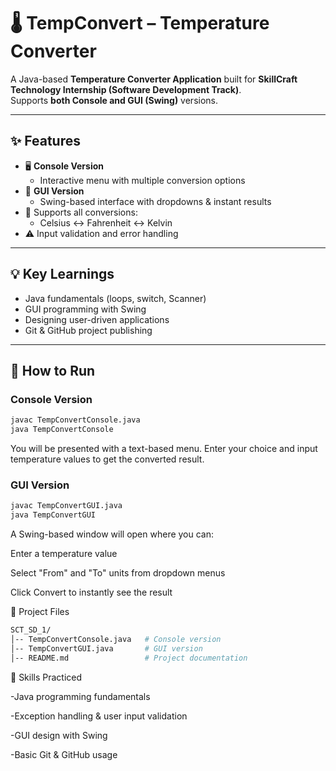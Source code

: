 # 🌡️ TempConvert – Temperature Converter

A Java-based **Temperature Converter Application** built for **SkillCraft Technology Internship (Software Development Track)**.  
Supports **both Console and GUI (Swing)** versions.

---

## ✨ Features
- 🖥️ **Console Version**
  - Interactive menu with multiple conversion options
- 🎨 **GUI Version**
  - Swing-based interface with dropdowns & instant results
- 🔁 Supports all conversions:
  - Celsius ↔ Fahrenheit ↔ Kelvin
- ⚠️ Input validation and error handling

---

## 💡 Key Learnings
- Java fundamentals (loops, switch, Scanner)
- GUI programming with Swing
- Designing user-driven applications
- Git & GitHub project publishing

---

## 🚀 How to Run
### Console Version
```bash
javac TempConvertConsole.java
java TempConvertConsole
```
You will be presented with a text-based menu. Enter your choice and input temperature values to get the converted result.

### GUI Version
```bash
javac TempConvertGUI.java
java TempConvertGUI
```
A Swing-based window will open where you can:

Enter a temperature value

Select "From" and "To" units from dropdown menus

Click Convert to instantly see the result

📂 Project Files
```bash
SCT_SD_1/
│-- TempConvertConsole.java   # Console version
│-- TempConvertGUI.java       # GUI version
│-- README.md                 # Project documentation
```
🌱 Skills Practiced

-Java programming fundamentals

-Exception handling & user input validation

-GUI design with Swing

-Basic Git & GitHub usage
